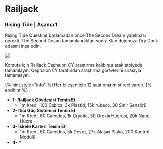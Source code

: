 # Railjack

### Rising Tide \| Aşama 1

Rising Tide Questine başlamadan önce The Second Dream yapılması gerekli. The Second Dream tamamlandıktan sonra Klan dojonuza Dry Dock odasını inşa edin. 

![](https://n9e5v4d8.ssl.hwcdn.net/uploads/6a9b5ce952f641771bc428df47ae88b9.jpg)

Komuta için Railjack Cephalon CY araştırma kalıbını alarak atolyede tamamlayın. Cephalon CY tarafından araştırma görevlerini sırasıyla tamamlayın.

{% hint style="info" %}
Her bileşen için 12 saat onarım süreci vardır.
{% endhint %}

* **1- Railjack Gövdesini Temin Et**
  * 1m Kredi, 100 Cubics, 3k Plastid, 15k rubedo, 30 Sinir Sensörü
* **2- İtici Güç Sistemini Temin Et**
  * 1m Kredi, 60 Carbides, 1k Cryotic, 30 Orokin Hücresi, 20k Nano Hücre
* **3- İskele Karteri Temin Et**
  * 1m Kredi, 60 Carbides, 5k Devre, 27k Alaşım Plaka, 200 Kontrol Modülü
* **4-** _**\***_



